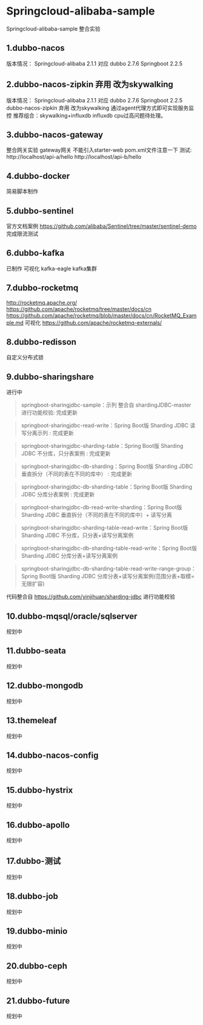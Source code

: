 # Springcloud-alibaba-sample
Springcloud-alibaba-sample 整合实验
## 1.dubbo-nacos
版本情况：
Springcloud-alibaba 2.1.1 对应 dubbo 2.7.6 Springboot 2.2.5 
## 2.dubbo-nacos-zipkin 弃用 改为skywalking 
版本情况：
Springcloud-alibaba 2.1.1 对应 dubbo 2.7.6 Springboot 2.2.5
dubbo-nacos-zipkin 弃用 改为skywalking  通过agent代理方式即可实现服务监控
推荐组合：skywalking+influxdb
influxdb cpu过高问题待处理。
## 3.dubbo-nacos-gateway
整合网关实验
gateway网关 不能引入starter-web pom.xml文件注意一下
测试:
http://localhost/api-a/hello
http://localhost/api-b/hello
## 4.dubbo-docker
简易脚本制作

## 5.dubbo-sentinel
官方文档案例
https://github.com/alibaba/Sentinel/tree/master/sentinel-demo
完成限流测试
## 6.dubbo-kafka
已制作
可视化
kafka-eagle
kafka集群
## 7.dubbo-rocketmq
http://rocketmq.apache.org/
https://github.com/apache/rocketmq/tree/master/docs/cn
https://github.com/apache/rocketmq/blob/master/docs/cn/RocketMQ_Example.md
可视化
 https://github.com/apache/rocketmq-externals/ 
 
## 8.dubbo-redisson
自定义分布式锁


## 9.dubbo-sharingshare
进行中
> springboot-sharingjdbc-sample：示列  整合自 shardingJDBC-master 进行功能校验: 完成更新

> springboot-sharingjdbc-read-write：Spring Boot版 Sharding JDBC 读写分离示列 : 完成更新

> springboot-sharingjdbc-sharding-table：Spring Boot版 Sharding JDBC 不分库，只分表案例 : 完成更新

> springboot-sharingjdbc-db-sharding：Spring Boot版 Sharding JDBC 垂直拆分（不同的表在不同的库中） : 完成更新

> springboot-sharingjdbc-db-sharding-table：Spring Boot版 Sharding JDBC 分库分表案例  : 完成更新

> springboot-sharingjdbc-db-read-write-sharding：Spring Boot版 Sharding JDBC 垂直拆分（不同的表在不同的库中）+ 读写分离

> springboot-sharingjdbc-sharding-table-read-write：Spring Boot版 Sharding JDBC 不分库，只分表+读写分离案例

> springboot-sharingjdbc-db-sharding-table-read-write：Spring Boot版 Sharding JDBC 分库分表+读写分离案例

> springboot-sharingjdbc-db-sharding-table-read-write-range-group：Spring Boot版 Sharding JDBC 分库分表+读写分离案例(范围分表+取模=无限扩容)

代码整合自 https://github.com/yinjihuan/sharding-jdbc 进行功能校验

## 10.dubbo-mqsql/oracle/sqlserver
规划中
## 11.dubbo-seata
规划中
## 12.dubbo-mongodb
规划中
## 13.themeleaf
规划中
## 14.dubbo-nacos-config
规划中
## 15.dubbo-hystrix
规划中
## 16.dubbo-apollo
规划中
## 17.dubbo-测试
规划中
## 18.dubbo-job
规划中
## 19.dubbo-minio
规划中
## 20.dubbo-ceph
规划中
## 21.dubbo-future
规划中



